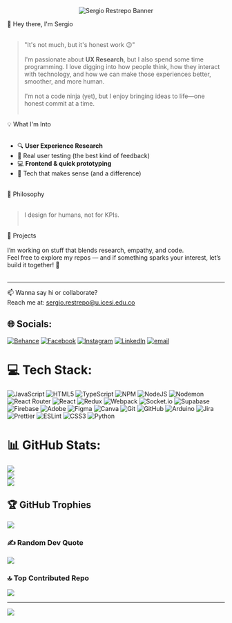 <p align="center">
  <img src="https://github.com/SergioRP18/My-banner/blob/main/LinkedIn%20cover%20-%201.png?raw=true" alt="Sergio Restrepo Banner" style="max-width: 100%;">
</p>

👋 Hey there, I'm Sergio<br><br>
> "It's not much, but it's honest work 😉"<br><br>
I'm passionate about **UX Research**, but I also spend some time programming. I love digging into how people think, how they interact with technology, and how we can make those experiences better, smoother, and more human.<br><br>
I'm not a code ninja (yet), but I enjoy bringing ideas to life—one honest commit at a time.<br><br>

💡 What I'm Into<br><br>
- 🔍 **User Experience Research**  <br>
- 🧪 Real user testing (the best kind of feedback)<br>
- 💻 **Frontend & quick prototyping**<br>
- 🤝 Tech that makes sense (and a difference)<br><br>

🧠 Philosophy<br><br>
> I design for humans, not for KPIs.<br><br>

🚀 Projects<br><br>
I’m working on stuff that blends research, empathy, and code.  <br>
Feel free to explore my repos — and if something sparks your interest, let’s build it together! 🌱<br><br>

---

📫 Wanna say hi or collaborate?  <br>
Reach me at: sergio.restrepo@u.icesi.edu.co<br>

## 🌐 Socials:
[![Behance](https://img.shields.io/badge/Behance-1769ff?logo=behance&logoColor=white)](https://www.behance.net/sergiorestrepo)
[![Facebook](https://img.shields.io/badge/Facebook-%231877F2.svg?logo=Facebook&logoColor=white)](https://www.facebook.com/share/15eV4SsU32/)
[![Instagram](https://img.shields.io/badge/Instagram-%23E4405F.svg?logo=Instagram&logoColor=white)](https://www.instagram.com/sergio_restrepo_p?igsh=MjJ6YWN6bXZ5ZGls)
[![LinkedIn](https://img.shields.io/badge/LinkedIn-%230077B5.svg?logo=linkedin&logoColor=white)](https://www.linkedin.com/in/sergio-restrepo-prado-0bb298313?utm_source=share&utm_campaign=share_via&utm_content=profile&utm_medium=android_app)
[![email](https://img.shields.io/badge/Email-D14836?logo=gmail&logoColor=white)](mailto:sergio.restrepo@u.icesi.edu.co) 

# 💻 Tech Stack:
![JavaScript](https://img.shields.io/badge/javascript-%23323330.svg?style=for-the-badge&logo=javascript&logoColor=%23F7DF1E)
![HTML5](https://img.shields.io/badge/html5-%23E34F26.svg?style=for-the-badge&logo=html5&logoColor=white)
![TypeScript](https://img.shields.io/badge/typescript-%23007ACC.svg?style=for-the-badge&logo=typescript&logoColor=white)
![NPM](https://img.shields.io/badge/NPM-%23CB3837.svg?style=for-the-badge&logo=npm&logoColor=white)
![NodeJS](https://img.shields.io/badge/node.js-6DA55F?style=for-the-badge&logo=node.js&logoColor=white)
![Nodemon](https://img.shields.io/badge/NODEMON-%23323330.svg?style=for-the-badge&logo=nodemon&logoColor=%BBDEAD)
![React Router](https://img.shields.io/badge/React_Router-CA4245?style=for-the-badge&logo=react-router&logoColor=white)
![React](https://img.shields.io/badge/react-%2320232a.svg?style=for-the-badge&logo=react&logoColor=%2361DAFB)
![Redux](https://img.shields.io/badge/redux-%23593d88.svg?style=for-the-badge&logo=redux&logoColor=white)
![Webpack](https://img.shields.io/badge/webpack-%238DD6F9.svg?style=for-the-badge&logo=webpack&logoColor=black)
![Socket.io](https://img.shields.io/badge/Socket.io-black?style=for-the-badge&logo=socket.io&badgeColor=010101)
![Supabase](https://img.shields.io/badge/Supabase-3ECF8E?style=for-the-badge&logo=supabase&logoColor=white)
![Firebase](https://img.shields.io/badge/firebase-a08021?style=for-the-badge&logo=firebase&logoColor=ffcd34)
![Adobe](https://img.shields.io/badge/adobe-%23FF0000.svg?style=for-the-badge&logo=adobe&logoColor=white)
![Figma](https://img.shields.io/badge/figma-%23F24E1E.svg?style=for-the-badge&logo=figma&logoColor=white)
![Canva](https://img.shields.io/badge/Canva-%2300C4CC.svg?style=for-the-badge&logo=Canva&logoColor=white)
![Git](https://img.shields.io/badge/git-%23F05033.svg?style=for-the-badge&logo=git&logoColor=white)
![GitHub](https://img.shields.io/badge/github-%23121011.svg?style=for-the-badge&logo=github&logoColor=white)
![Arduino](https://img.shields.io/badge/-Arduino-00979D?style=for-the-badge&logo=Arduino&logoColor=white)
![Jira](https://img.shields.io/badge/jira-%230A0FFF.svg?style=for-the-badge&logo=jira&logoColor=white)
![Prettier](https://img.shields.io/badge/prettier-%23F7B93E.svg?style=for-the-badge&logo=prettier&logoColor=black)
![ESLint](https://img.shields.io/badge/ESLint-4B3263?style=for-the-badge&logo=eslint&logoColor=white)
![CSS3](https://img.shields.io/badge/css3-%231572B6.svg?style=for-the-badge&logo=css3&logoColor=white)
![Python](https://img.shields.io/badge/python-3670A0?style=for-the-badge&logo=python&logoColor=ffdd54)

# 📊 GitHub Stats:
![](https://github-readme-stats.vercel.app/api?username=SergioRP_18&theme=dark&hide_border=false&include_all_commits=true&count_private=false)<br/>
![](https://nirzak-streak-stats.vercel.app/?user=SergioRP_18&theme=dark&hide_border=false)<br/>
![](https://github-readme-stats.vercel.app/api/top-langs/?username=SergioRP_18&theme=dark&hide_border=false&include_all_commits=true&count_private=false&layout=compact)

## 🏆 GitHub Trophies
![](https://github-profile-trophy.vercel.app/?username=SergioRP_18&theme=shadow_blue&no-frame=false&no-bg=false&margin-w=4)

### ✍️ Random Dev Quote
![](https://quotes-github-readme.vercel.app/api?type=horizontal&theme=radical)

### 🔝 Top Contributed Repo
![](https://github-contributor-stats.vercel.app/api?username=SergioRP18&limit=5&theme=onedark&combine_all_yearly_contributions=true)

---
[![](https://visitcount.itsvg.in/api?id=SergioRP_18&icon=0&color=0)](https://visitcount.itsvg.in)

<!-- Proudly created with GPRM ( https://gprm.itsvg.in ) -->
